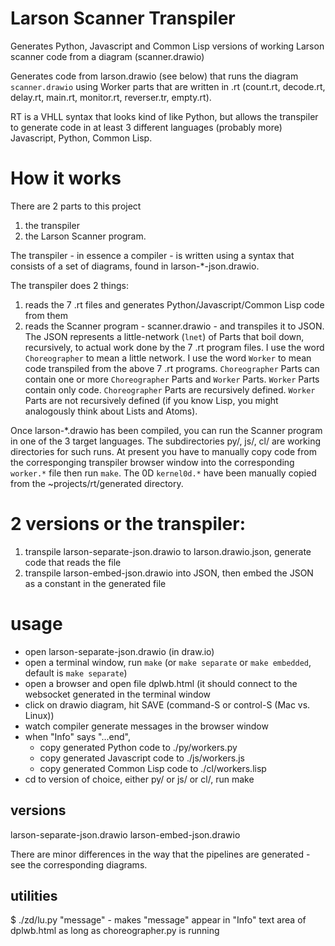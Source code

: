 # Larson Scanner Transpiler
Generates Python, Javascript and Common Lisp versions of working Larson scanner code from a diagram (scanner.drawio)

Generates code from larson.drawio (see below) that runs the diagram `scanner.drawio` using Worker parts that are written in .rt (count.rt, decode.rt, delay.rt, main.rt, monitor.rt, reverser.tr, empty.rt).

RT is a VHLL syntax that looks kind of like Python, but allows the transpiler to generate code in at least 3 different languages (probably more) Javascript, Python, Common Lisp.

# How it works
There are 2 parts to this project
1. the transpiler
2. the Larson Scanner program.

The transpiler - in essence a compiler - is written using a syntax that consists of a set of diagrams, found in larson-*-json.drawio.

The transpiler does 2 things:
1. reads the 7 .rt files and generates Python/Javascript/Common Lisp code from them
2. reads the Scanner program - scanner.drawio - and transpiles it to JSON. The JSON represents a little-network (`lnet`) of Parts that boil down, recursively, to actual work done by the 7 .rt program files. I use the word `Choreographer` to mean a little network. I use the word `Worker` to mean code transpiled from the above 7 .rt programs. `Choreographer` Parts can contain one or more `Choreographer` Parts and `Worker` Parts. `Worker` Parts contain only code. `Choreographer` Parts are recursively defined. `Worker` Parts are not recursively defined (if you know Lisp, you might analogously think about Lists and Atoms).

Once larson-*.drawio has been compiled, you can run the Scanner program in one of the 3 target languages. The subdirectories py/, js/, cl/ are working directories for such runs. At present you have to manually copy code from the corresponging transpiler browser window into the corresponding `worker.*` file then run `make`. The 0D `kernel0d.*` have been manually copied from the ~projects/rt/generated directory.




# 2 versions or the transpiler:
1. transpile larson-separate-json.drawio to larson.drawio.json, generate code that reads the file
2. transpile larson-embed-json.drawio into JSON, then embed the JSON as a constant in the generated file
	
# usage
- open larson-separate-json.drawio (in draw.io)
- open a terminal window, run `make` (or `make separate` or `make embedded`, default is `make separate`)
- open a browser and open file dplwb.html (it should connect to the websocket generated in the terminal window
- click on drawio diagram, hit SAVE (command-S or control-S (Mac vs. Linux))
- watch compiler generate messages in the browser window
- when "Info" says "...end",
  - copy generated Python code to ./py/workers.py
  - copy generated Javascript code to ./js/workers.js
  - copy generated Common Lisp code to ./cl/workers.lisp
- cd to version of choice, either py/ or js/ or cl/, run make


## versions
larson-separate-json.drawio
larson-embed-json.drawio

There are minor differences in the way that the pipelines are generated - see the corresponding diagrams.

## utilities

$ ./zd/lu.py "message"
	- makes "message" appear in "Info" text area of dplwb.html as long as choreographer.py is running
	
